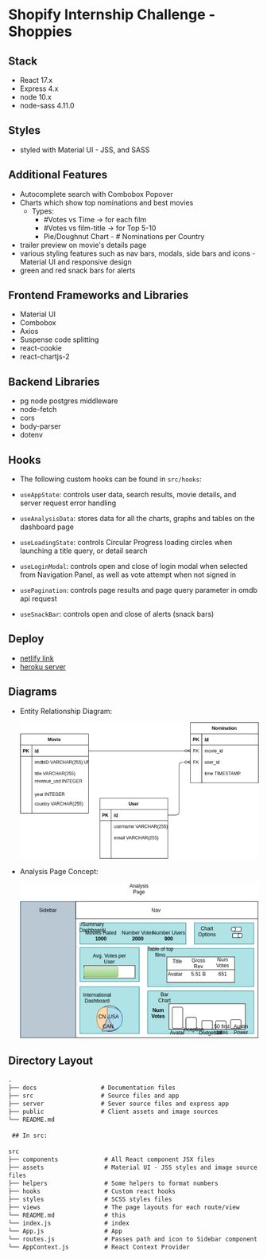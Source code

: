 # Shopify Internship Challenge - Shoppies

## Stack
- React 17.x
- Express 4.x
- node 10.x
- node-sass 4.11.0

## Styles
 - styled with Material UI - JSS, and SASS

## Additional Features
- Autocomplete search with Combobox Popover
- Charts which show top nominations and best movies
  - Types:
    - #Votes vs Time -> for each film
    - #Votes vs film-title -> for Top 5-10
    - Pie/Doughnut Chart - # Nominations per Country
- trailer preview on movie's details page
- various styling features such as nav bars, modals, side bars and icons - Material UI and responsive design
- green and red snack bars for alerts

## Frontend Frameworks and Libraries
 - Material UI
 - Combobox
 - Axios
 - Suspense code splitting
 - react-cookie
 - react-chartjs-2

## Backend Libraries
 - pg node postgres middleware
 - node-fetch
 - cors
 - body-parser
 - dotenv

## Hooks
 - The following custom hooks can be found in `src/hooks`:

 - `useAppState`: controls user data, search results, movie details, and server request error handling
 - `useAnalysisData`: stores data for all the charts, graphs and tables on the dashboard page
 - `useLoadingState`: controls Circular Progress loading circles when launching a title query, or detail search
 - `useLoginModal`: controls open and close of login modal when selected from Navigation Panel, as well as vote attempt when not signed in
 - `usePagination`: controls page results and page query parameter in omdb api request
 - `useSnackBar`: controls open and close of alerts (snack bars)

 ## Deploy
 - [netlify link](http://shoppies-il.netlify.app)
 - [heroku server](http://shoppies-il.herokuapp.com)

## Diagrams

- Entity Relationship Diagram:
  
  !["ERD"](https://github.com/ilaksono/shoppies-react-express/blob/master/docs/shoppies_ERDv1.1.png)

- Analysis Page Concept: 

  !["Analysis Page Concept"](https://github.com/ilaksono/shoppies-react-express/blob/master/docs/AnalysisPage-Concept.png)

## Directory Layout

```
.
├── docs                  # Documentation files 
├── src                   # Source files and app
├── server                # Sever source files and express app
├── public                # Client assets and image sources
└── README.md

 ## In src:

src
├── components             # All React component JSX files
├── assets                 # Material UI - JSS styles and image source files
├── helpers                # Some helpers to format numbers 
├── hooks                  # Custom react hooks
├── styles                 # SCSS styles files
├── views                  # The page layouts for each route/view
└── README.md              # this
└── index.js               # index
└── App.js                 # App
└── routes.js              # Passes path and icon to Sidebar component
└── AppContext.js          # React Context Provider
```
